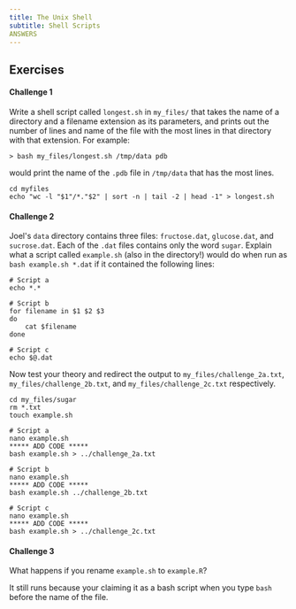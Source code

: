 ```yaml
---
title: The Unix Shell
subtitle: Shell Scripts
ANSWERS
---
```


## Exercises

#### Challenge 1

Write a shell script called `longest.sh` in `my_files/` that takes the name of a
directory and a filename extension as its parameters, and prints
out the number of lines and name of the file with the most lines in
that directory with that extension. For example:

~~~
> bash my_files/longest.sh /tmp/data pdb
~~~

would print the name of the `.pdb` file in `/tmp/data` that has
the most lines.

~~~
cd myfiles
echo "wc -l "$1"/*."$2" | sort -n | tail -2 | head -1" > longest.sh
~~~

#### Challenge 2

Joel's `data` directory contains three files: `fructose.dat`,
`glucose.dat`, and `sucrose.dat`. Each of the `.dat` files contains only the word `sugar`. Explain what a script called
`example.sh` (also in the directory!) would do when run as `bash example.sh *.dat` if it
contained the following lines:

~~~
# Script a
echo *.*
~~~

~~~
# Script b
for filename in $1 $2 $3
do
    cat $filename
done
~~~

~~~
# Script c
echo $@.dat
~~~

Now test your theory and redirect the output to `my_files/challenge_2a.txt`, `my_files/challenge_2b.txt`, and `my_files/challenge_2c.txt` respectively.

~~~
cd my_files/sugar
rm *.txt
touch example.sh

# Script a
nano example.sh
***** ADD CODE *****
bash example.sh > ../challenge_2a.txt

# Script b
nano example.sh
***** ADD CODE *****
bash example.sh ../challenge_2b.txt

# Script c
nano example.sh
***** ADD CODE *****
bash example.sh > ../challenge_2c.txt
~~~


#### Challenge 3

What happens if you rename `example.sh` to `example.R`?

It still runs because your claiming it as a bash script when you type `bash` before the name of the file.